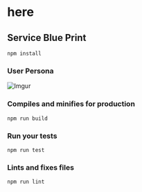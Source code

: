# here

## Service Blue Print
```
npm install
```

### User Persona
![Imgur](https://i.imgur.com/XUKvnPp.jpg)

### Compiles and minifies for production
```
npm run build
```

### Run your tests
```
npm run test
```

### Lints and fixes files
```
npm run lint
```
